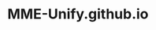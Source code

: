 <!--
 * @Author: CASIA-THC
 * @Date: 2024-08-24 01:15:12
 * @LastEditTime: 2024-08-24 01:48:18
 * @Description: 
-->
# MME-Unify.github.io